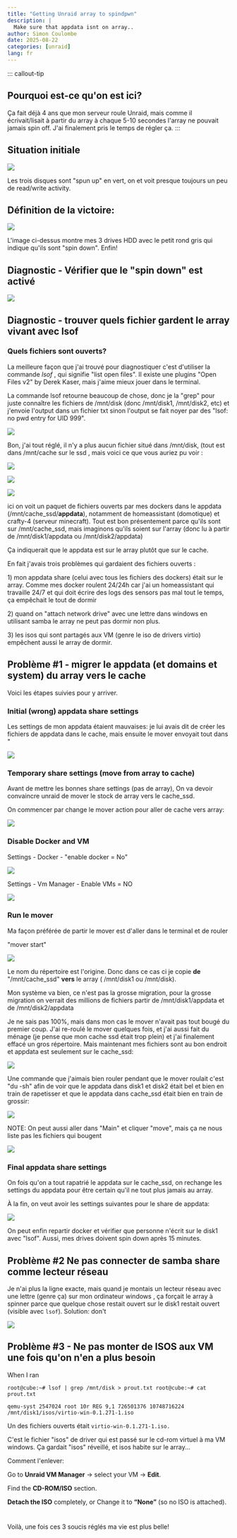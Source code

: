 ```yaml
---
title: "Getting Unraid array to spindpwn"
description: |
  Make sure that appdata isnt on array..
author: Simon Coulombe
date: 2025-08-22
categories: [unraid]
lang: fr
---
```






::: callout-tip
## Pourquoi est-ce qu'on est ici?

Ça fait déjà 4 ans que mon serveur roule Unraid, mais comme il écrivait/lisait à partir du array à chaque 5-10 secondes l'array ne pouvait jamais spin off. J'ai finalement pris le temps de régler ça.
:::

## Situation initiale

![](images/clipboard-54749287.png)

Les trois disques sont "spun up" en vert, on et voit presque toujours un peu de read/write activity.

## Définition de la victoire:

![](images/clipboard-3764533444.png)

L'image ci-dessus montre mes 3 drives HDD avec le petit rond gris qui indique qu'ils sont "spin down". Enfin!

## Diagnostic - Vérifier que le "spin down" est activé

![](images/clipboard-3947460516.png)

## Diagnostic - trouver quels fichier gardent le array vivant avec lsof

### Quels fichiers sont ouverts?

La meilleure façon que j'ai trouvé pour diagnostiquer c'est d'utiliser la commande *lsof* , qui signifie "list open files". Il existe une plugins "Open Files v2" by Derek Kaser, mais j'aime mieux jouer dans le terminal.

La commande lsof retourne beaucoup de chose, donc je la "grep" pour juste connaître les fichiers de /mnt/disk (donc /mnt/disk1, /mnt/disk2, etc) et j'envoie l'output dans un fichier txt sinon l'output se fait noyer par des "lsof: no pwd entry for UID 999".

![](images/clipboard-3840867346.png)

Bon, j'ai tout réglé, il n'y a plus aucun fichier situé dans /mnt/disk, (tout est dans /mnt/cache sur le ssd , mais voici ce que vous auriez pu voir :

![](images/clipboard-3391894956.png)

![](images/clipboard-4094400617.png)

![](images/clipboard-3210637532.png)

ici on voit un paquet de fichiers ouverts par mes dockers dans le appdata (/mnt/cache_ssd/**appdata**), notamment de homeassistant (domotique) et crafty-4 (serveur minecraft). Tout est bon présentement parce qu'ils sont sur /mnt/cache_ssd, mais imaginons qu'ils soient sur l'array (donc lu à partir de /mnt/disk1/appdata ou /mnt/disk2/appdata)

Ça indiquerait que le appdata est sur le array plutôt que sur le cache.

En fait j'avais trois problèmes qui gardaient des fichiers ouverts :

1\) mon appdata share (celui avec tous les fichiers des dockers) était sur le array. Comme mes docker roulent 24/24h car j'ai un homeassistant qui travaille 24/7 et qui doit écrire des logs des sensors pas mal tout le temps, ça empêchait le tout de dormir

2\) quand on "attach network drive" avec une lettre dans windows en utilisant samba le array ne peut pas dormir non plus.

3\) les isos qui sont partagés aux VM (genre le iso de drivers virtio) empêchent aussi le array de dormir.

## Problème #1 - migrer le appdata (et domains et system) du array vers le cache

Voici les étapes suivies pour y arriver.

### Initial (wrong) appdata share settings

Les settings de mon appdata étaient mauvaises: je lui avais dit de créer les fichiers de appdata dans le cache, mais ensuite le mover envoyait tout dans "

![](images/clipboard-3064472114.png)

### Temporary share settings (move from array to cache)

Avant de mettre les bonnes share settings (pas de array), On va devoir convaincre unraid de mover le stock de array vers le cache_ssd.

On commencer par change le mover action pour aller de cache vers array:

![](images/clipboard-2657054833.png)

### Disable Docker and VM

Settings - Docker - "enable docker = No"

![](images/clipboard-415305906.png)

Settings - Vm Manager - Enable VMs = NO

![](images/clipboard-867718793.png)

### Run le mover

Ma façon préférée de partir le mover est d'aller dans le terminal et de rouler

"mover start"

![](images/clipboard-1802563233.png)

Le nom du répertoire est l'origine. Donc dans ce cas ci je copie **de** "/mnt/cache_ssd" **vers** le array ( /mnt/disk1 ou /mnt/disk).

Mon système va bien, ce n'est pas la grosse migration, pour la grosse migration on verrait des millions de fichiers partir de /mnt/disk1/appdata et de /mnt/disk2/appdata

Je ne sais pas 100%, mais dans mon cas le mover n'avait pas tout bougé du premier coup. J'ai re-roulé le mover quelques fois, et j'ai aussi fait du ménage (je pense que mon cache ssd était trop plein) et j'ai finalement effacé un gros répertoire. Mais maintenant mes fichiers sont au bon endroit et appdata est seulement sur le cache_ssd:

![](images/clipboard-1079171803.png)

Une commande que j'aimais bien rouler pendant que le mover roulait c'est "du -sh" afin de voir que le appdata dans disk1 et disk2 était bel et bien en train de rapetisser et que le appdata dans cache_ssd était bien en train de grossir:

![](images/clipboard-2651441831.png)

NOTE: On peut aussi aller dans "Main" et cliquer "move", mais ça ne nous liste pas les fichiers qui bougent

![](images/clipboard-606521787.png)

### Final appdata share settings

On fois qu'on a tout rapatrié le appdata sur le cache_ssd, on rechange les settings du appdata pour être certain qu'il ne tout plus jamais au array.

À la fin, on veut avoir les settings suivantes pour le share de appdata:

![](images/clipboard-1067114940.png)

On peut enfin repartir docker et vérifier que personne n'écrit sur le disk1 avec "lsof". Aussi, mes drives doivent spin down après 15 minutes.

## Problème #2 Ne pas connecter de samba share comme lecteur réseau

Je n'ai plus la ligne exacte, mais quand je montais un lecteur réseau avec une lettre (genre ça) sur mon ordinateur windows , ça forçait le array à spinner parce que quelque chose restait ouvert sur le disk1 restait ouvert (visible avec `lsof`). Solution: don't

![](images/clipboard-711391343.png)

## Problème #3 - Ne pas monter de ISOS aux VM une fois qu'on n'en a plus besoin

When I ran

`root@cube:~# lsof | grep /mnt/disk > prout.txt root@cube:~# cat prout.txt`

`qemu-syst 2547024 root 10r REG 9,1 726501376 10748716224 /mnt/disk1/isos/virtio-win-0.1.271-1.iso`

Un des fichiers ouverts était `virtio-win-0.1.271-1.iso.`

C'est le fichier "isos" de driver qui est passé sur le cd-rom virtuel à ma VM windows. Ça gardait "isos" réveillé, et isos habite sur le array...

Comment l'enlever:

Go to **Unraid VM Manager** → select your VM → **Edit**.

Find the **CD-ROM/ISO** section.

**Detach the ISO** completely, or Change it to **“None”** (so no ISO is attached).

# 

Voilà, une fois ces 3 soucis réglés ma vie est plus belle!

